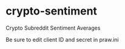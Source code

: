# crypto-sentiment
Crypto Subreddit Sentiment Averages

Be sure to edit client ID and secret in praw.ini

